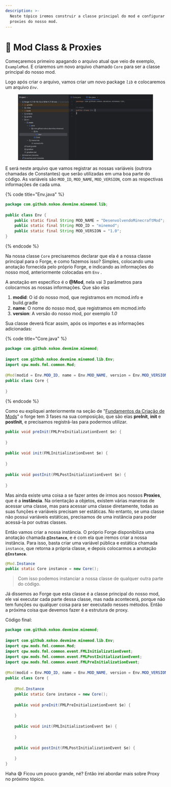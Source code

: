 ```yaml
---
description: >-
  Neste tópico iremos construir a classe principal do mod e configurar os
  proxies do nosso mod.
---
```


# 📶 Mod Class & Proxies

Começaremos primeiro apagando o arquivo atual que veio de exemplo, `ExampleMod`. E criaremos um novo arquivo chamado `Core` para ser a classe principal do nosso mod.

Logo após criar o arquivo, vamos criar um novo package _`lib`_ e colocaremos um arquivo _`Env`_.

<figure><img src="../../.gitbook/assets/image (32).png" alt=""><figcaption></figcaption></figure>

E será neste arquivo que vamos registrar as nossas variáveis (outrora chamadas de Constantes) que serão utilizadas em uma boa parte do código. As variáveis são `MOD_ID`, `MOD_NAME`, `MOD_VERSION`, com as respectivas informações de cada uma.

{% code title="Env.java" %}
```java
package com.github.nxkoo.devmine.minemod.lib;

public class Env {
    public static final String MOD_NAME = "DesenvolvendoMinecraftMod";
    public static final String MOD_ID = "minemod";
    public static final String MOD_VERSION = "1.0";
}

```
{% endcode %}

Na nossa classe `Core` precisaremos declarar que ela é a nossa classe principal para o Forge, e como fazemos isso? Simples, colocando uma anotação fornecida pelo próprio Forge, e indicando as informações do nosso mod, anteriormente colocadas em `Env` .

A anotação em especifico é o **@Mod**, nela vai 3 parâmetros para colocarmos as nossas informações. Que são elas

1. **modid**: O id do nosso mod, que registramos em mcmod.info e build.gradle
2. **name**: O nome do nosso mod, que registramos em mcmod.info
3. **version**: A versão do nosso mod, por exemplo _1.0_

Sua classe deverá ficar assim, após os importes e as informações adicionadas:

{% code title="Core.java" %}
```java
package com.github.nxkoo.devmine.minemod;

import com.github.nxkoo.devmine.minemod.lib.Env;
import cpw.mods.fml.common.Mod;

@Mod(modid = Env.MOD_ID, name = Env.MOD_NAME, version = Env.MOD_VERSION)
public class Core {
    
}

```
{% endcode %}

Como eu expliquei anteriormente na seção de "[Fundamentos da Criação de Mods](../fundamentos-da-criacao-de-mods.md)" o forge tem 3 fases na sua composição, que são elas **preInit**, **init** e **postInit**, e precisamos registrá-las para podermos utilizar.

```java
public void preInit(FMLPreInitializationEvent $e) {

}

public void init(FMLInitializationEvent $e) {

}

public void postInit(FMLPostInitializationEvent $e) {
        
}
```

Mas ainda existe uma coisa a se fazer antes de irmos aos nossos **Proxies**, que é a **instância**. Na orientação a objetos, existem várias maneiras de acessar uma classe, mas para acessar uma classe diretamente, todas as suas funções e variáveis precisam ser estáticas. No entanto, se uma classe não possui variáveis estáticas, precisamos de uma instância para poder acessá-la por outras classes.

Então vamos criar a nossa instância. O próprio Forge disponibiliza uma anotação chamada **`@Instance`**, e é com ela que iremos criar a nossa instância. Para isso, basta criar uma variável pública e estática chamada `instance`, que retorna a própria classe, e depois colocarmos a anotação **`@Instance`**.

```java
@Mod.Instance
public static Core instance = new Core();
```

> Com isso podemos instanciar a nossa classe de qualquer outra parte do código.

Já dissemos ao Forge que esta classe é a classe principal do nosso mod, ele vai executar cada parte dessa classe, mas nada acontecerá, porque não tem funções ou qualquer coisa para ser executado nesses métodos. Então a próxima coisa que devemos fazer é a estrutura de proxy.

Código final:

```java
package com.github.nxkoo.devmine.minemod;

import com.github.nxkoo.devmine.minemod.lib.Env;
import cpw.mods.fml.common.Mod;
import cpw.mods.fml.common.event.FMLInitializationEvent;
import cpw.mods.fml.common.event.FMLPostInitializationEvent;
import cpw.mods.fml.common.event.FMLPreInitializationEvent;

@Mod(modid = Env.MOD_ID, name = Env.MOD_NAME, version = Env.MOD_VERSION)
public class Core {

    @Mod.Instance
    public static Core instance = new Core();

    public void preInit(FMLPreInitializationEvent $e) {

    }

    public void init(FMLInitializationEvent $e) {

    }

    public void postInit(FMLPostInitializationEvent $e) {

    }
}
```

Haha 😅 Ficou um pouco grande, né? Então irei abordar mais sobre Proxy no próximo tópico.
